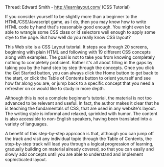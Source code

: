Thread: Edward Smith - http://learnlayout.com/ (CSS Tutorial)

If you consider yourself to be slightly more than a beginner to the 
HTML/CSS/Javascript game, as I do, then you may know how to write HTML 
code by hand that's reasonably good enough. You might even be able to 
wrangle some CSS class or id selectors well enough to apply some stye 
to the page. But how well do you really know CSS layout? 

This Web site is a CSS Layout tutorial. It steps you through 20 screens,
beginning with plain HTML and following with 19 different CSS concepts 
along with examples. The goal is not to take you from knowing completely
nothing to completely proficient. Rather it's all about filling in the 
gaps by taking you by the hand step by step through the concepts. Once you
click the Get Started button, you can always click the Home button to
get back to the start, or click the Table of Contents button to orient
yourself and see how far along you are, or jump back to a specific 
concept that you need a refresher on or would like to study in more depth.

Although this is not a complete beginner's tutorial, the material is not 
too advanced to be relevant and useful. In fact, the author makes it clear
that he is teaching the fundamentals of CSS, that are used in any website's
layout. The writing style is informal and relaxed, sprinkled with humor. 
The content is also accessible to non-English speakers, having been translated
into a variety of languages.

A benefit of this step-by-step approach is that, although you can jump off
the track and visit any individual topic through the Table of Contents,
the step-by-step track will lead you through a logical progression of
learning, gradually building on material already covered, so that you can
easily and slowly add concepts until you are able to understand and
implement sophisticated layout.